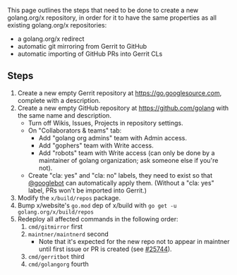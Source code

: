 This page outlines the steps that need to be done to create a new golang.org/x repository, in order for it to have the same properties as all existing golang.org/x repositories:
- a golang.org/x redirect
- automatic git mirroring from Gerrit to GitHub
- automatic importing of GitHub PRs into Gerrit CLs

## Steps

1. Create a new empty Gerrit repository at https://go.googlesource.com, complete with a description.
2. Create a new empty GitHub repository at https://github.com/golang with the same name and description.
	- Turn off Wikis, Issues, Projects in repository settings.
	- On "Collaborators & teams" tab:
		- Add "golang org admins" team with Admin access.
		- Add "gophers" team with Write access.
		- Add "robots" team with Write access (can only be done by a maintainer of golang organization; ask someone else if you're not).
	- Create "cla: yes" and "cla: no" labels, they need to exist so that [@googlebot](https://github.com/googlebot) can automatically apply them. (Without a "cla: yes" label, PRs won't be imported into Gerrit.)
3. Modify the `x/build/repos` package.
4. Bump x/website's `go.mod` dep of x/build with `go get -u golang.org/x/build/repos`
5. Redeploy all affected commands in the following order:
	1. `cmd/gitmirror` first
	2. `maintner/maintnerd` second
		- Note that it's expected for the new repo not to appear in maintner until first issue or PR is created (see [#25744](https://golang.org/issue/25744)).
	3. `cmd/gerritbot` third
	4. `cmd/golangorg` fourth